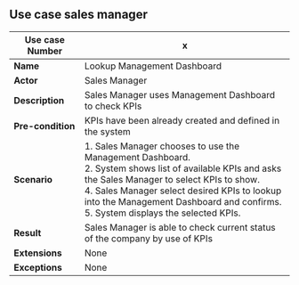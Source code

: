 ## Use case sales manager

|Use case Number|x|
|---------------|---|
|**Name**           |Lookup Management Dashboard|
|**Actor**          |Sales Manager|
|**Description**    |Sales Manager uses Management Dashboard to check KPIs|
|**Pre-condition**  |KPIs have been already created and defined in the system|
|**Scenario**       |1. Sales Manager chooses to use the Management Dashboard.<br>2. System shows list of available KPIs and asks the Sales Manager to select KPIs to show.<br>4. Sales Manager select desired KPIs to lookup into the Management Dashboard and confirms.<br>5. System displays the selected KPIs.|
|**Result**         |Sales Manager is able to check current status of the company by use of KPIs|
|**Extensions**     |None|
|**Exceptions**      |None|

